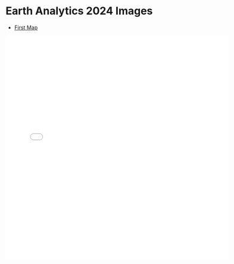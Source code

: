 # Earth Analytics 2024 Images

- [First Map](https://github.com/cu-esiil-edu/first-map-template/) 

<embed type="text/html" src="Images/uttc.html" width="600" height="600">